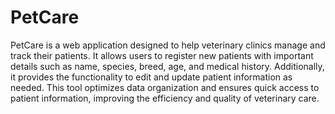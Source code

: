 # PetCare

PetCare is a web application designed to help veterinary clinics manage and track their patients. It allows users to register new patients with important details such as name, species, breed, age, and medical history. Additionally, it provides the functionality to edit and update patient information as needed. This tool optimizes data organization and ensures quick access to patient information, improving the efficiency and quality of veterinary care.








